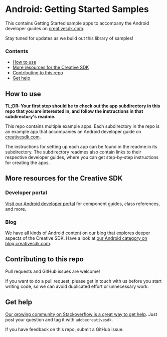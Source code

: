 # Android: Getting Started Samples

This contains Getting Started sample apps to accompany the Android developer guides on [creativesdk.com](http://creativesdk.com).

Stay tuned for updates as we build out this library of samples!

### Contents

- [How to use](#how-to)
- [More resources for the Creative SDK](#resources)
- [Contributing to this repo](#contributing)
- [Get help](#get-help)

<a name="how-to"></a>
## How to use

**TL;DR: Your first step should be to check out the app subdirectory in this repo that you are interested in, and follow the instructions in that subdirectory's readme.**

This repo contains multiple example apps. Each subdirectory in the repo is an example app that accompanies an Android developer guide on [creativesdk.com](http://creativesdk.com).

The instructions for setting up each app can be found in the readme in its subdirectory. The subdirectory readmes also contain links to their respective developer guides, where you can get step-by-step instructions for creating the apps.

<a name="resources"></a>
## More resources for the Creative SDK

### Developer portal

[Visit our Android developer portal](https://creativesdk.adobe.com/docs/android/#/index.html) for component guides, class references, and more.

### Blog

We have all kinds of Android content on our blog that explores deeper aspects of the Creative SDK. Have a look at [our Android category on blog.creativesdk.com](https://blog.creativesdk.com/category/android/).

<a name="contributing"></a>
## Contributing to this repo

Pull requests and GitHub issues are welcome!

If you want to do a pull request, please get in touch with us before you start writing code, so we can avoid duplicated effort or unnecessary work.

<a name="get-help"></a>
## Get help

[Our growing community on Stackoverflow is a great way to get help](https://stackoverflow.com/questions/tagged/adobecreativesdk). Just post your question and tag it with `adobecreativesdk`.

If you have feedback on this repo, submit a GitHub issue.